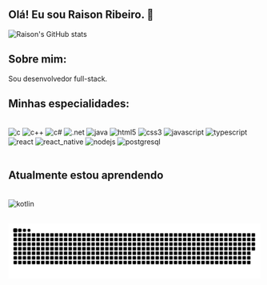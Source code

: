 
## Olá! Eu sou Raison Ribeiro. 👋

![Raison's GitHub stats](https://github-readme-stats.vercel.app/api?username=DevRaison&show_icons=true&theme=tokyonight)

## Sobre mim:

Sou desenvolvedor full-stack.

## Minhas especialidades:

<div style="display: inline_block"><br/>
  <img align="Center" alt="c" src="https://img.shields.io/badge/C-00599C?style=for-the-badge&logo=c&logoColor=white"/>
  <img align="Center" alt="c++" src="https://img.shields.io/badge/C%2B%2B-00599C?style=for-the-badge&logo=c%2B%2B&logoColor=white"/>
  <img align="Center" alt="c#" src="https://img.shields.io/badge/C%23-239120?style=for-the-badge&logo=c-sharp&logoColor=white"/>
  <img align="Center" alt=".net" src="https://img.shields.io/badge/.NET-512BD4?style=for-the-badge&logo=dotnet&logoColor=white">
  
  <img align="Center" alt="java" src="https://img.shields.io/badge/Java-ED8B00?style=for-the-badge&logo=openjdk&logoColor=white"/>
  <img align="Center" alt="html5" src="https://img.shields.io/badge/HTML5-E34F26?style=for-the-badge&logo=html5&logoColor=white"/>
  <img align="Center" alt="css3" src="https://img.shields.io/badge/CSS3-1572B6?style=for-the-badge&logo=css3&logoColor=white"/>
  <img align="Center" alt="javascript" src="https://img.shields.io/badge/JavaScript-323330?style=for-the-badge&logo=javascript&logoColor=F7DF1E"/>
  <img align="Center" alt="typescript" src="https://img.shields.io/badge/TypeScript-007ACC?style=for-the-badge&logo=typescript&logoColor=white">
  
  <img align="Center" alt="react" src="https://img.shields.io/badge/React-20232A?style=for-the-badge&logo=react&logoColor=61DAFB">
  <img align="Center" alt="react_native" src="https://img.shields.io/badge/React_Native-20232A?style=for-the-badge&logo=react&logoColor=61DAFB">
  <img align="Center" alt="nodejs" src="https://img.shields.io/badge/Node.js-43853D?style=for-the-badge&logo=node.js&logoColor=white">
  <img align="Center" alt="postgresql" src="https://img.shields.io/badge/PostgreSQL-316192?style=for-the-badge&logo=postgresql&logoColor=white"/>
</div><br>

## Atualmente estou aprendendo

<div style="display: inline_block"><br/>
<img align="Center" alt="kotlin" src="https://img.shields.io/badge/Kotlin-0095D5?&style=for-the-badge&logo=kotlin&logoColor=white">
</div><br>

![Snake animation](https://github.com/DevRaison/DevRaison/blob/output/github-contribution-grid-snake.svg)
